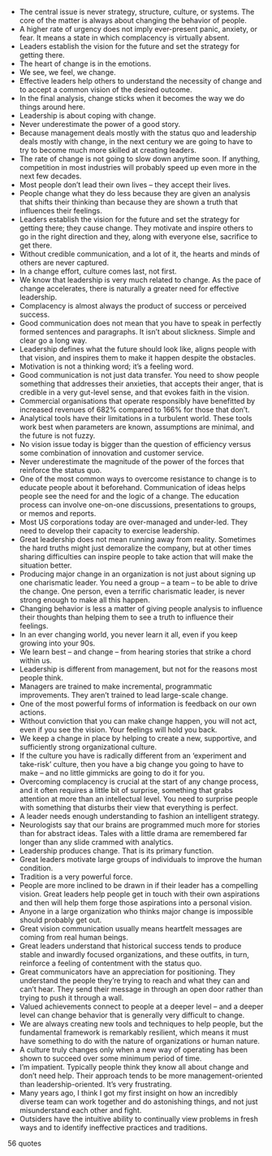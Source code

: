  - The central issue is never strategy, structure, culture, or systems. The core of the matter is always about changing the behavior of people.
 - A higher rate of urgency does not imply ever-present panic, anxiety, or fear. It means a state in which complacency is virtually absent.
 - Leaders establish the vision for the future and set the strategy for getting there.
 - The heart of change is in the emotions.
 - We see, we feel, we change.
 - Effective leaders help others to understand the necessity of change and to accept a common vision of the desired outcome.
 - In the final analysis, change sticks when it becomes the way we do things around here.
 - Leadership is about coping with change.
 - Never underestimate the power of a good story.
 - Because management deals mostly with the status quo and leadership deals mostly with change, in the next century we are going to have to try to become much more skilled at creating leaders.
 - The rate of change is not going to slow down anytime soon. If anything, competition in most industries will probably speed up even more in the next few decades.
 - Most people don’t lead their own lives – they accept their lives.
 - People change what they do less because they are given an analysis that shifts their thinking than because they are shown a truth that influences their feelings.
 - Leaders establish the vision for the future and set the strategy for getting there; they cause change. They motivate and inspire others to go in the right direction and they, along with everyone else, sacrifice to get there.
 - Without credible communication, and a lot of it, the hearts and minds of others are never captured.
 - In a change effort, culture comes last, not first.
 - We know that leadership is very much related to change. As the pace of change accelerates, there is naturally a greater need for effective leadership.
 - Complacency is almost always the product of success or perceived success.
 - Good communication does not mean that you have to speak in perfectly formed sentences and paragraphs. It isn’t about slickness. Simple and clear go a long way.
 - Leadership defines what the future should look like, aligns people with that vision, and inspires them to make it happen despite the obstacles.
 - Motivation is not a thinking word; it’s a feeling word.
 - Good communication is not just data transfer. You need to show people something that addresses their anxieties, that accepts their anger, that is credible in a very gut-level sense, and that evokes faith in the vision.
 - Commercial organisations that operate responsibly have benefitted by increased revenues of 682% compared to 166% for those that don’t.
 - Analytical tools have their limitations in a turbulent world. These tools work best when parameters are known, assumptions are minimal, and the future is not fuzzy.
 - No vision issue today is bigger than the question of efficiency versus some combination of innovation and customer service.
 - Never underestimate the magnitude of the power of the forces that reinforce the status quo.
 - One of the most common ways to overcome resistance to change is to educate people about it beforehand. Communication of ideas helps people see the need for and the logic of a change. The education process can involve one-on-one discussions, presentations to groups, or memos and reports.
 - Most US corporations today are over-managed and under-led. They need to develop their capacity to exercise leadership.
 - Great leadership does not mean running away from reality. Sometimes the hard truths might just demoralize the company, but at other times sharing difficulties can inspire people to take action that will make the situation better.
 - Producing major change in an organization is not just about signing up one charismatic leader. You need a group – a team – to be able to drive the change. One person, even a terrific charismatic leader, is never strong enough to make all this happen.
 - Changing behavior is less a matter of giving people analysis to influence their thoughts than helping them to see a truth to influence their feelings.
 - In an ever changing world, you never learn it all, even if you keep growing into your 90s.
 - We learn best – and change – from hearing stories that strike a chord within us.
 - Leadership is different from management, but not for the reasons most people think.
 - Managers are trained to make incremental, programmatic improvements. They aren’t trained to lead large-scale change.
 - One of the most powerful forms of information is feedback on our own actions.
 - Without conviction that you can make change happen, you will not act, even if you see the vision. Your feelings will hold you back.
 - We keep a change in place by helping to create a new, supportive, and sufficiently strong organizational culture.
 - If the culture you have is radically different from an ‘experiment and take-risk’ culture, then you have a big change you going to have to make – and no little gimmicks are going to do it for you.
 - Overcoming complacency is crucial at the start of any change process, and it often requires a little bit of surprise, something that grabs attention at more than an intellectual level. You need to surprise people with something that disturbs their view that everything is perfect.
 - A leader needs enough understanding to fashion an intelligent strategy.
 - Neurologists say that our brains are programmed much more for stories than for abstract ideas. Tales with a little drama are remembered far longer than any slide crammed with analytics.
 - Leadership produces change. That is its primary function.
 - Great leaders motivate large groups of individuals to improve the human condition.
 - Tradition is a very powerful force.
 - People are more inclined to be drawn in if their leader has a compelling vision. Great leaders help people get in touch with their own aspirations and then will help them forge those aspirations into a personal vision.
 - Anyone in a large organization who thinks major change is impossible should probably get out.
 - Great vision communication usually means heartfelt messages are coming from real human beings.
 - Great leaders understand that historical success tends to produce stable and inwardly focused organizations, and these outfits, in turn, reinforce a feeling of contentment with the status quo.
 - Great communicators have an appreciation for positioning. They understand the people they’re trying to reach and what they can and can’t hear. They send their message in through an open door rather than trying to push it through a wall.
 - Valued achievements connect to people at a deeper level – and a deeper level can change behavior that is generally very difficult to change.
 - We are always creating new tools and techniques to help people, but the fundamental framework is remarkably resilient, which means it must have something to do with the nature of organizations or human nature.
 - A culture truly changes only when a new way of operating has been shown to succeed over some minimum period of time.
 - I’m impatient. Typically people think they know all about change and don’t need help. Their approach tends to be more management-oriented than leadership-oriented. It’s very frustrating.
 - Many years ago, I think I got my first insight on how an incredibly diverse team can work together and do astonishing things, and not just misunderstand each other and fight.
 - Outsiders have the intuitive ability to continually view problems in fresh ways and to identify ineffective practices and traditions.

56 quotes